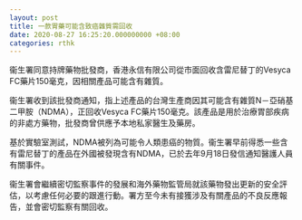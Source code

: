 ```yaml
---
layout: post
title: 一款胃藥可能含致癌雜質需回收
date: 2020-08-27 16:25:20.000000000 +08:00
categories: rthk
---
```


衞生署同意持牌藥物批發商，香港永信有限公司從市面回收含雷尼替丁的Vesyca FC藥片150毫克，因相關產品可能含有雜質。

衞生署收到該批發商通知，指上述產品的台灣生產商因其可能含有雜質N－亞硝基二甲胺（NDMA），正回收Vesyca FC藥片150毫克。該產品是用於治療胃部疾病的非處方藥物，批發商曾供應予本地私家醫生及藥房。

基於實驗室測試，NDMA被列為可能令人類患癌的物質。衞生署早前得悉一些含有雷尼替丁的產品在外國被發現含有NDMA，已於去年9月18日發信通知醫護人員有關事件。

衞生署會繼續密切監察事件的發展和海外藥物監管局就該藥物發出更新的安全評估，以考慮任何必要的跟進行動。署方至今未有接獲涉及有關產品的不良反應報告，並會密切監察有關回收。
